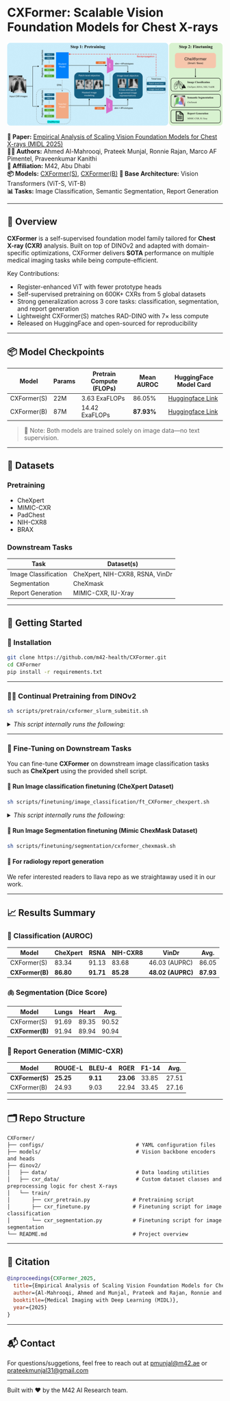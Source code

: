 # CXFormer: Scalable Vision Foundation Models for Chest X-rays

![CXFormer](figures/overview.png) <!-- Placeholder for a banner image -->

**📄 Paper:** [Empirical Analysis of Scaling Vision Foundation Models for Chest X-rays (MIDL 2025)](LINK_TO_PAPER)  
**👨‍⚕️ Authors:** Ahmed Al-Mahrooqi, Prateek Munjal, Ronnie Rajan, Marco AF Pimentel, Praveenkumar Kanithi  
**📍 Affiliation:** M42, Abu Dhabi  
**📦 Models:** [CXFormer(S)](https://huggingface.co/m42-health/CXFormer-small), [CXFormer(B)](https://huggingface.co/m42-health/CXFormer-base)
**🧠 Base Architecture:** Vision Transformers (ViT-S, ViT-B)  
**📊 Tasks:** Image Classification, Semantic Segmentation, Report Generation

---

## 🔬 Overview

**CXFormer** is a self-supervised foundation model family tailored for **Chest X-ray (CXR)** analysis. Built on top of DINOv2 and adapted with domain-specific optimizations, CXFormer delivers **SOTA** performance on multiple medical imaging tasks while being compute-efficient.

Key Contributions:
- Register-enhanced ViT with fewer prototype heads
- Self-supervised pretraining on 600K+ CXRs from 5 global datasets
- Strong generalization across 3 core tasks: classification, segmentation, and report generation
- Lightweight CXFormer(S) matches RAD-DINO with 7× less compute
- Released on HuggingFace and open-sourced for reproducibility

---

## 📦 Model Checkpoints

| Model      | Params | Pretrain Compute (FLOPs) | Mean AUROC | HuggingFace Model Card |
|------------|--------|---------------------------|-------------|-------------------------|
| CXFormer(S)  | 22M    | 3.63 ExaFLOPs             | 86.05%      | [Huggingface Link](https://huggingface.co/m42-health/CXFormer-small)|
| CXFormer(B)  | 87M    | 14.42 ExaFLOPs            | **87.93%**  | [Huggingface Link](https://huggingface.co/m42-health/CXFormer-base) |

> 📌 Note: Both models are trained solely on image data—no text supervision.

---

## 🧪 Datasets

### Pretraining
- CheXpert
- MIMIC-CXR
- PadChest
- NIH-CXR8
- BRAX

### Downstream Tasks
| Task                | Dataset(s)                        |
|---------------------|-----------------------------------|
| Image Classification| CheXpert, NIH-CXR8, RSNA, VinDr   |
| Segmentation        | CheXmask                          |
| Report Generation   | MIMIC-CXR, IU-Xray                |

---

## 🚀 Getting Started

### 🔧 Installation

```bash
git clone https://github.com/m42-health/CXFormer.git
cd CXFormer
pip install -r requirements.txt
```

---

### 🏋️‍♀️ Continual Pretraining from DINOv2

```bash
sh scripts/pretrain/cxformer_slurm_submitit.sh
```
<details>
  <summary><i>This script internally runs the following:</i></summary>

```bash
export PYTORCH_CUDA_ALLOC_CONF=max_split_size_mb:256 # to reduce fragmentation

n_nodes=1

cfg_file=dinov2/configs/pretrain/chexformer_small.yaml

PYTHONPATH=. python dinov2/run/train/train.py \
--nodes $n_nodes \
--nodelist "worker-13" \
--config-file $cfg_file \
--output-dir output_ablations_new/pretrain/chexformer_small_slurm/
```
</details>

---

### 🎯 Fine-Tuning on Downstream Tasks

You can fine-tune **CXFormer** on downstream image classification tasks such as **CheXpert** using the provided shell script.

#### 🚀 Run Image classification finetuning (CheXpert Dataset)

```bash
sh scripts/finetuning/image_classification/ft_CXFormer_chexpert.sh
```
<details>
  <summary><i>This script internally runs the following:</i></summary>

```bash
export CUDA_VISIBLE_DEVICES=0
n_epochs=100
pretrained_wt="m42-health/CXFormer-small"

PYTHONPATH=. deepspeed dinov2/train/cxr_finetune.py \
  --config-file dinov2/configs/downstream/classification/CXFormer_chexpert_small.yaml \
  --output-dir output_ablations_new/finetune/CXFormer_chexpert \
  --exp-name ft_CXFormer \
  --pretrained-weights $pretrained_wt \
  --model-type dinov2 \
  --num-epochs $n_epochs \
  --batch-size 10 \
  --num_workers 1 \
  --seed 7479 \
  --cls-n-layers 4 \
  --apply-avgpool \
  --clf_lr 5e-5 \
  --backbone_lr 5e-7
```

📁 Output
The fine-tuned model, logs, and metrics will be saved in:
```
output_ablations_new/finetune/CXFormer_chexpert/
```
</details>

#### 🚀 Run Image Segmentation finetuning (Mimic ChexMask Dataset)

```bash
sh scripts/finetuning/segmentation/cxformer_chexmask.sh
```

#### 🚀 For radiology report generation
We refer interested readers to llava repo as we straightaway used it in our work.

<!-- ```bash
# # Report generation
# python train_finetune.py --task report_generation --config configs/mimic_cxr_report.yaml
``` -->

---

## 📈 Results Summary

### 🩻 Classification (AUROC)
| Model       | CheXpert | RSNA | NIH-CXR8 | VinDr | Avg. |
|-------------|----------|------|----------|-------|------|
| CXFormer(S)   | 83.34    | 91.13| 83.68    | 46.03 (AUPRC) | 86.05 |
| **CXFormer(B)** | **86.80** | **91.71** | **85.28** | **48.02 (AUPRC)** | **87.93** |

### 🫁 Segmentation (Dice Score)
| Model       | Lungs | Heart | Avg. |
|-------------|-------|-------|------|
| CXFormer(S)   | 91.69 | 89.35 | 90.52 |
| **CXFormer(B)** | 91.94 | 89.94 | 90.94 |

### 📄 Report Generation (MIMIC-CXR)
| Model       | ROUGE-L | BLEU-4 | RGER | F1-14 | Avg. |
|-------------|----------|--------|------|--------|-------|
| **CXFormer(S)** | **25.25** | **9.11** | **23.06** | 33.85 | 27.51 |
| CXFormer(B)   | 24.93   | 9.03   | 22.94 | 33.45 | 27.16 |

---

## 🗂 Repo Structure

```
CXFormer/
├── configs/                              # YAML configuration files
├── models/                               # Vision backbone encoders and heads
├── dinov2/
│   ├── data/                             # Data loading utilities
│   ├── cxr_data/                         # Custom dataset classes and preprocessing logic for chest X-rays
│   └── train/
│       ├── cxr_pretrain.py              # Pretraining script
│       ├── cxr_finetune.py              # Finetuning script for image classification
│       └── cxr_segmentation.py          # Finetuning script for image segmentation
└── README.md                            # Project overview
```

---

## 📜 Citation

```bibtex
@inproceedings{CXFormer_2025,
  title={Empirical Analysis of Scaling Vision Foundation Models for Chest X-rays},
  author={Al-Mahrooqi, Ahmed and Munjal, Prateek and Rajan, Ronnie and Pimentel, Marco AF and Kanithi, Praveenkumar},
  booktitle={Medical Imaging with Deep Learning (MIDL)},
  year={2025}
}
```

---

## 📬 Contact

For questions/suggetions, feel free to reach out at [pmunjal@m42.ae](mailto:pmunjal@m42.ae) or [prateekmunjal31@gmail.com](mailto:prateekmunjal31@gmail.com)

---

Built with ❤️ by the M42 AI Research team.